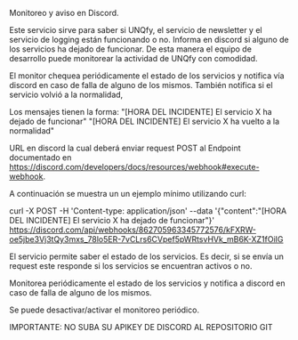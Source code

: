 Monitoreo y aviso en Discord.

Este servicio sirve para saber si UNQfy, el servicio de newsletter y el servicio de logging están funcionando o no. Informa en discord si alguno de los servicios ha dejado de funcionar. De esta manera el equipo de desarrollo puede monitorear la actividad de UNQfy con comodidad.

El monitor chequea periódicamente el estado de los servicios y notifica vía discord en caso de falla de alguno de los mismos. También notifica si el servicio volvió a la normalidad,

Los mensajes tienen la forma:
"[HORA DEL INCIDENTE] El servicio X ha dejado de funcionar"
"[HORA DEL INCIDENTE] El servicio X ha vuelto a la normalidad"

URL en discord la cual deberá enviar request POST al Endpoint documentado en https://discord.com/developers/docs/resources/webhook#execute-webhook.


A continuación se muestra un un ejemplo mínimo utilizando curl:

curl -X POST -H 'Content-type: application/json' --data '{"content":"[HORA DEL INCIDENTE] El servicio X ha dejado de funcionar"}' https://discord.com/api/webhooks/862705963345772576/kFXRW-oe5jbe3Vj3tQy3mxs_78lo5ER-7vCLrs6CVpef5pWRtsvHVk_mB6K-XZ1fOiIG


El servicio permite saber el estado de los servicios. Es decir, si se envía un request este responde si los servicios se encuentran activos o no.

Monitorea periódicamente el estado de los servicios y notifica a discord en caso de falla de alguno de los mismos.

Se puede desactivar/activar el monitoreo periódico.


IMPORTANTE: NO SUBA SU APIKEY DE DISCORD AL REPOSITORIO GIT
